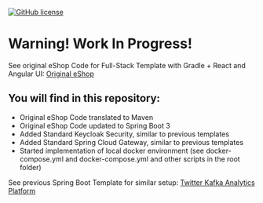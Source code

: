 [![GitHub license](https://img.shields.io/github/license/mashape/apistatus.svg)](https://github.com/hdimitrieski/e-shop/blob/main/LICENSE)

# Warning! Work In Progress!


See original eShop Code for Full-Stack Template with Gradle + React and Angular UI: [Original eShop](https://github.com/hdimitrieski/e-shop)

##  You will find in this repository:
- Original eShop Code translated to Maven
- Original eShop Code updated to Spring Boot 3
- Added Standard Keycloak Security, similar to previous templates
- Added Standard Spring Cloud Gateway, similar to previous templates
- Started implementation of local docker environment (see docker-compose.yml and docker-compose.yml and other scripts in the root folder)

See previous Spring Boot Template for similar setup: [Twitter Kafka Analytics Platform](https://github.com/greeta-twitter-01/twitter-api)
